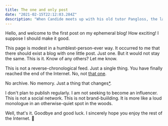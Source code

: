 ```yaml
---
title: The one and only post
date: "2021-02-15T22:12:03.284Z"
description: "When Candide meets up with his old tutor Pangloss, the latter is in a pitiable condition."
---
```


Hello, and welcome to the first post on my ephemeral blog!  How exciting! I suppose I should make it good. 

This page is modest in a humblest-person-ever way. It occurred to me that there should exist a blog with one little post. Just one. But it would not stay the same. This is it. Know of any others? Let me know.

This is not a reverse-chronological feed. Just a single thing. You have finally reached the end of the Internet. No, not [that one](http://hmpg.net/ "there"). 

No archive. No memory. Just a thing that changes[*](https://ephemerablog.vercel.app/rss.xml). 

I don't plan to publish regularly. I am not seeking to become an influencer. This is not a social network. This is not brand-buiilding. It is more like a loud monologue in an otherwise-quiet spot in the woods.

Well, that's it. Goodbye and good luck. I sincerely hope you enjoy the rest of the Internet. 👋
